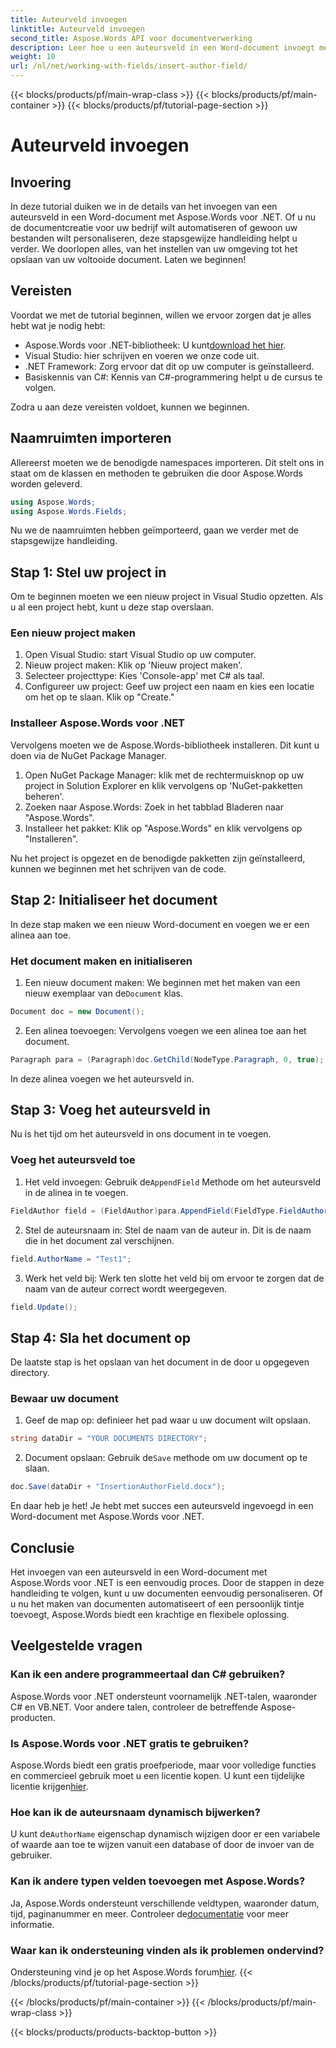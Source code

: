 ```yaml
---
title: Auteurveld invoegen
linktitle: Auteurveld invoegen
second_title: Aspose.Words API voor documentverwerking
description: Leer hoe u een auteursveld in een Word-document invoegt met Aspose.Words voor .NET met onze stapsgewijze handleiding. Perfect voor het automatiseren van documentcreatie.
weight: 10
url: /nl/net/working-with-fields/insert-author-field/
---
```


{{< blocks/products/pf/main-wrap-class >}}
{{< blocks/products/pf/main-container >}}
{{< blocks/products/pf/tutorial-page-section >}}

# Auteurveld invoegen

## Invoering

In deze tutorial duiken we in de details van het invoegen van een auteursveld in een Word-document met Aspose.Words voor .NET. Of u nu de documentcreatie voor uw bedrijf wilt automatiseren of gewoon uw bestanden wilt personaliseren, deze stapsgewijze handleiding helpt u verder. We doorlopen alles, van het instellen van uw omgeving tot het opslaan van uw voltooide document. Laten we beginnen!

## Vereisten

Voordat we met de tutorial beginnen, willen we ervoor zorgen dat je alles hebt wat je nodig hebt:

-  Aspose.Words voor .NET-bibliotheek: U kunt[download het hier](https://releases.aspose.com/words/net/).
- Visual Studio: hier schrijven en voeren we onze code uit.
- .NET Framework: Zorg ervoor dat dit op uw computer is geïnstalleerd.
- Basiskennis van C#: Kennis van C#-programmering helpt u de cursus te volgen.

Zodra u aan deze vereisten voldoet, kunnen we beginnen.

## Naamruimten importeren

Allereerst moeten we de benodigde namespaces importeren. Dit stelt ons in staat om de klassen en methoden te gebruiken die door Aspose.Words worden geleverd.

```csharp
using Aspose.Words;
using Aspose.Words.Fields;
```

Nu we de naamruimten hebben geïmporteerd, gaan we verder met de stapsgewijze handleiding.

## Stap 1: Stel uw project in

Om te beginnen moeten we een nieuw project in Visual Studio opzetten. Als u al een project hebt, kunt u deze stap overslaan.

### Een nieuw project maken

1. Open Visual Studio: start Visual Studio op uw computer.
2. Nieuw project maken: Klik op 'Nieuw project maken'.
3. Selecteer projecttype: Kies 'Console-app' met C# als taal.
4. Configureer uw project: Geef uw project een naam en kies een locatie om het op te slaan. Klik op "Create."

### Installeer Aspose.Words voor .NET

Vervolgens moeten we de Aspose.Words-bibliotheek installeren. Dit kunt u doen via de NuGet Package Manager.

1. Open NuGet Package Manager: klik met de rechtermuisknop op uw project in Solution Explorer en klik vervolgens op 'NuGet-pakketten beheren'.
2. Zoeken naar Aspose.Words: Zoek in het tabblad Bladeren naar "Aspose.Words".
3. Installeer het pakket: Klik op "Aspose.Words" en klik vervolgens op "Installeren".

Nu het project is opgezet en de benodigde pakketten zijn geïnstalleerd, kunnen we beginnen met het schrijven van de code.

## Stap 2: Initialiseer het document

In deze stap maken we een nieuw Word-document en voegen we er een alinea aan toe.

### Het document maken en initialiseren

1.  Een nieuw document maken: We beginnen met het maken van een nieuw exemplaar van de`Document` klas.

```csharp
Document doc = new Document();
```

2. Een alinea toevoegen: Vervolgens voegen we een alinea toe aan het document.

```csharp
Paragraph para = (Paragraph)doc.GetChild(NodeType.Paragraph, 0, true);
```

In deze alinea voegen we het auteursveld in.

## Stap 3: Voeg het auteursveld in

Nu is het tijd om het auteursveld in ons document in te voegen.

### Voeg het auteursveld toe

1.  Het veld invoegen: Gebruik de`AppendField` Methode om het auteursveld in de alinea in te voegen.

```csharp
FieldAuthor field = (FieldAuthor)para.AppendField(FieldType.FieldAuthor, false);
```

2. Stel de auteursnaam in: Stel de naam van de auteur in. Dit is de naam die in het document zal verschijnen.

```csharp
field.AuthorName = "Test1";
```

3. Werk het veld bij: Werk ten slotte het veld bij om ervoor te zorgen dat de naam van de auteur correct wordt weergegeven.

```csharp
field.Update();
```

## Stap 4: Sla het document op

De laatste stap is het opslaan van het document in de door u opgegeven directory.

### Bewaar uw document

1. Geef de map op: definieer het pad waar u uw document wilt opslaan.

```csharp
string dataDir = "YOUR DOCUMENTS DIRECTORY";
```

2.  Document opslaan: Gebruik de`Save` methode om uw document op te slaan.

```csharp
doc.Save(dataDir + "InsertionAuthorField.docx");
```

En daar heb je het! Je hebt met succes een auteursveld ingevoegd in een Word-document met Aspose.Words voor .NET.

## Conclusie

Het invoegen van een auteursveld in een Word-document met Aspose.Words voor .NET is een eenvoudig proces. Door de stappen in deze handleiding te volgen, kunt u uw documenten eenvoudig personaliseren. Of u nu het maken van documenten automatiseert of een persoonlijk tintje toevoegt, Aspose.Words biedt een krachtige en flexibele oplossing.

## Veelgestelde vragen

### Kan ik een andere programmeertaal dan C# gebruiken?

Aspose.Words voor .NET ondersteunt voornamelijk .NET-talen, waaronder C# en VB.NET. Voor andere talen, controleer de betreffende Aspose-producten.

### Is Aspose.Words voor .NET gratis te gebruiken?

Aspose.Words biedt een gratis proefperiode, maar voor volledige functies en commercieel gebruik moet u een licentie kopen. U kunt een tijdelijke licentie krijgen[hier](https://purchase.aspose.com/temporary-license/).

### Hoe kan ik de auteursnaam dynamisch bijwerken?

 U kunt de`AuthorName` eigenschap dynamisch wijzigen door er een variabele of waarde aan toe te wijzen vanuit een database of door de invoer van de gebruiker.

### Kan ik andere typen velden toevoegen met Aspose.Words?

 Ja, Aspose.Words ondersteunt verschillende veldtypen, waaronder datum, tijd, paginanummer en meer. Controleer de[documentatie](https://reference.aspose.com/words/net/) voor meer informatie.

### Waar kan ik ondersteuning vinden als ik problemen ondervind?

 Ondersteuning vind je op het Aspose.Words forum[hier](https://forum.aspose.com/c/words/8).
{{< /blocks/products/pf/tutorial-page-section >}}

{{< /blocks/products/pf/main-container >}}
{{< /blocks/products/pf/main-wrap-class >}}

{{< blocks/products/products-backtop-button >}}
